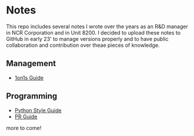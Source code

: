 # Notes

This repo includes several notes I wrote over the years as an R&D manager in NCR Corporation and in Unit 8200. I decided to upload these notes to GitHub in early 23' to manage versions properly and to have public collaboration and contribution over theae pieces of knowledge.

## Management
* [1on1s Guide](https://github.com/abotzer/notes/blob/main/Management/1on1s.md)

## Programming

* [Python Style Guide](https://github.com/abotzer/notes/blob/main/Programming/python_style_guide.md)
* [PR Guide](https://github.com/abotzer/notes/blob/main/Programming/Python%20Pull%20Request%20Guide.md)

more to come!
